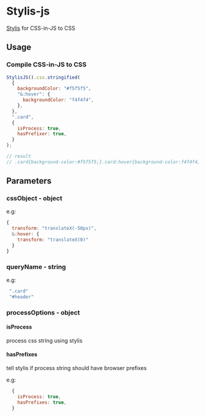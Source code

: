 # Stylis-js

[Stylis](https://github.com/thysultan/stylis) for CSS-in-JS to CSS

## Usage

### Compile CSS-in-JS to CSS

```js
StylisJS().css.stringified(
  {
    backgroundColor: "#f5f5f5",
    "&:hover": {
      backgroundColor: "f4f4f4",
    },
  },
  ".card",
  {
    isProcess: true,
    hasPrefixer: true,
  }
);

// result
// .card{background-color:#f5f5f5;}.card:hover{background-color:f4f4f4;}

```

## Parameters

### cssObject - object
e.g:
```js
{
  transform: "translateX(-50px)",
  &:hover: {
    transform: "translateX(0)"
  }
}
```
### queryName - string
e.g: 
```js
 ".card"
 "#header"
```

### processOptions - object
#### isProcess
process css string using stylis

#### hasPrefixes
tell stylis if process string should have browser prefixes

e.g: 
```js
  {
    isProcess: true,
    hasPrefixes: true,
  }
```
